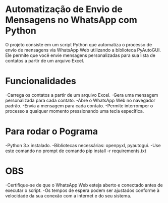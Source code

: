# Automatização de Envio de Mensagens no WhatsApp com Python
 O projeto consiste em um script Python que automatiza o processo de envio de mensagens via WhatsApp Web utilizando a biblioteca PyAutoGUI. 
 Ele permite que você envie mensagens personalizadas para sua lista de contatos a partir de um arquivo Excel.
# Funcionalidades
-Carrega os contatos a partir de um arquivo Excel.
-Gera uma mensagem personalizada para cada contato.
-Abre o WhatsApp Web no navegador padrão.
-Envia a mensagem para cada contato.
-Permite interromper o processo a qualquer momento pressionando uma tecla específica.
# Para rodar o Pograma
-Python 3.x instalado.
-Bibliotecas necessárias: openpyxl, pyautogui.
-Use este comando no prompt de comando  pip install -r requirements.txt
# OBS
-Certifique-se de que o WhatsApp Web esteja aberto e conectado antes de executar o script.
-Os tempos de espera podem ser ajustados conforme à velocidade da sua conexão com a internet e do seu sistema.
